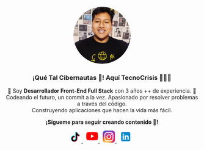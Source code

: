 <p align="center">
   <img src="./assets/eseCristhian.png" alt="EseCristhian" width="150" style="border-radius: 50%;"/>
</p>

<h3 align="center">¡Qué Tal Cibernautas 👋! Aquí TecnoCrisis 👨🏻‍💻</h3>

<p align="center">
   🤩 Soy <strong>Desarrollador Front-End Full Stack</strong> con 3 años ++ de experiencia. 🤩<br />
   Codeando el futuro, un commit a la vez. Apasionado por resolver problemas a través del código.<br />
   Construyendo aplicaciones que hacen la vida más fácil.
</p>

<p align="center">
   <strong>¡Sígueme para seguir creando contenido 👊!</strong>
</p>

<p align="center">
   <!-- TikTok -->
   <a href="https://www.tiktok.com/@CrisisTecno" target="_blank" style="margin-right: 8px;">
      <img src="./assets/logotiktok.png" alt="CrisisTecno TikTok" width="32px" />
   </a>
   <!-- YouTube -->
   <a href="https://youtube.com/@CrisisTecno" target="_blank" style="margin-right: 8px;">
      <img src="./assets/logoyt.png" alt="CrisisTecno YouTube" width="32px" />
   </a>
   <!-- Instagram -->
   <a href="https://www.instagram.com/crisistecno" target="_blank" style="margin-right: 8px;">
      <img src="./assets/logoig.png" alt="CrisisTecno Instagram" width="32px" />
   </a>
   <!-- LinkedIn -->
   <a href="https://acortar.link/ax5yPz" target="_blank" style="margin-right: 8px;">
      <img src="./assets/logolinkedin.png" alt="CrisisTecno LinkedIn" width="32px" />
   </a>
</p>
